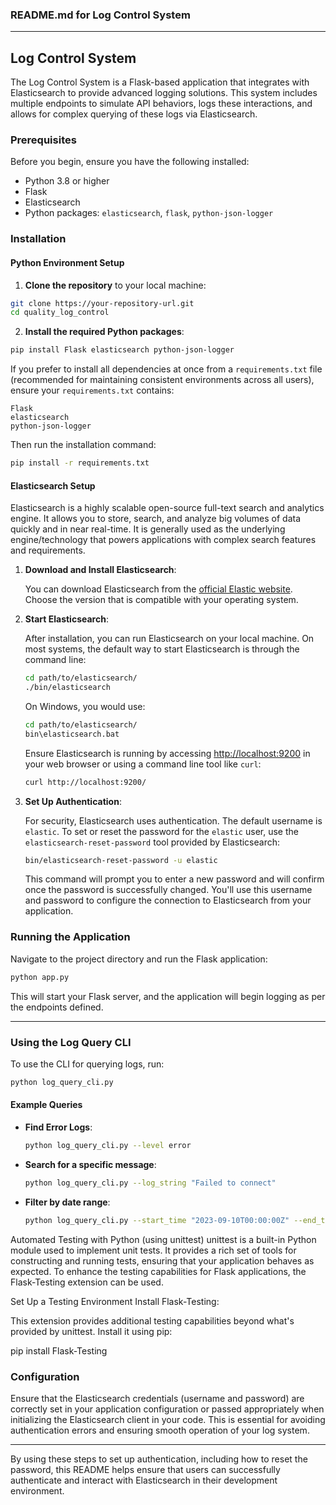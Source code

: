 ### README.md for Log Control System

---

## Log Control System

The Log Control System is a Flask-based application that integrates with Elasticsearch to provide advanced logging solutions. This system includes multiple endpoints to simulate API behaviors, logs these interactions, and allows for complex querying of these logs via Elasticsearch.

### Prerequisites

Before you begin, ensure you have the following installed:
- Python 3.8 or higher
- Flask
- Elasticsearch
- Python packages: `elasticsearch`, `flask`, `python-json-logger`

### Installation

#### Python Environment Setup

1. **Clone the repository** to your local machine:

```bash
git clone https://your-repository-url.git
cd quality_log_control
```

2. **Install the required Python packages**:

```bash
pip install Flask elasticsearch python-json-logger
```

If you prefer to install all dependencies at once from a `requirements.txt` file (recommended for maintaining consistent environments across all users), ensure your `requirements.txt` contains:

```
Flask
elasticsearch
python-json-logger
```

Then run the installation command:

```bash
pip install -r requirements.txt
```

#### Elasticsearch Setup

Elasticsearch is a highly scalable open-source full-text search and analytics engine. It allows you to store, search, and analyze big volumes of data quickly and in near real-time. It is generally used as the underlying engine/technology that powers applications with complex search features and requirements.

1. **Download and Install Elasticsearch**:

   You can download Elasticsearch from the [official Elastic website](https://www.elastic.co/downloads/elasticsearch). Choose the version that is compatible with your operating system.

2. **Start Elasticsearch**:

   After installation, you can run Elasticsearch on your local machine. On most systems, the default way to start Elasticsearch is through the command line:

   ```bash
   cd path/to/elasticsearch/
   ./bin/elasticsearch
   ```

   On Windows, you would use:

   ```bash
   cd path/to/elasticsearch/
   bin\elasticsearch.bat
   ```

   Ensure Elasticsearch is running by accessing [http://localhost:9200](http://localhost:9200) in your web browser or using a command line tool like `curl`:

   ```bash
   curl http://localhost:9200/
   ```

3. **Set Up Authentication**:

   For security, Elasticsearch uses authentication. The default username is `elastic`. To set or reset the password for the `elastic` user, use the `elasticsearch-reset-password` tool provided by Elasticsearch:

   ```bash
   bin/elasticsearch-reset-password -u elastic
   ```

   This command will prompt you to enter a new password and will confirm once the password is successfully changed. You'll use this username and password to configure the connection to Elasticsearch from your application.

### Running the Application

Navigate to the project directory and run the Flask application:

```bash
python app.py
```

This will start your Flask server, and the application will begin logging as per the endpoints defined.

---
### Using the Log Query CLI

To use the CLI for querying logs, run:

```bash
python log_query_cli.py
```

#### Example Queries

- **Find Error Logs**:

  ```bash
  python log_query_cli.py --level error
  ```

- **Search for a specific message**:

  ```bash
  python log_query_cli.py --log_string "Failed to connect"
  ```

- **Filter by date range**:

  ```bash
  python log_query_cli.py --start_time "2023-09-10T00:00:00Z" --end_time "2023-09-15T23:59:59Z"
  ```

Automated Testing with Python (using unittest)
unittest is a built-in Python module used to implement unit tests. It provides a rich set of tools for constructing and running tests, ensuring that your application behaves as expected. To enhance the testing capabilities for Flask applications, the Flask-Testing extension can be used.

Set Up a Testing Environment
Install Flask-Testing:

This extension provides additional testing capabilities beyond what's provided by unittest. Install it using pip:

pip install Flask-Testing

### Configuration

Ensure that the Elasticsearch credentials (username and password) are correctly set in your application configuration or passed appropriately when initializing the Elasticsearch client in your code. This is essential for avoiding authentication errors and ensuring smooth operation of your log system.

---

By using these steps to set up authentication, including how to reset the password, this README helps ensure that users can successfully authenticate and interact with Elasticsearch in their development environment.
